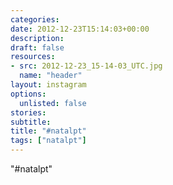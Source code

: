 ```yaml
---
categories:
date: 2012-12-23T15:14:03+00:00
description:
draft: false
resources:
- src: 2012-12-23_15-14-03_UTC.jpg
  name: "header"
layout: instagram
options:
  unlisted: false
stories:
subtitle:
title: "#natalpt"
tags: ["natalpt"]
---
```


"#natalpt"
